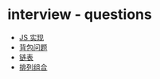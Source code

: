 # interview - questions

- [JS 实现](frontend-js.md)
- [背包问题](knapsack.md)
- [链表](linked-list.md)
- [排列组合](permutation.md)